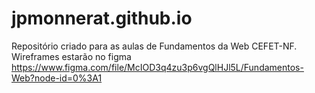 # jpmonnerat.github.io
Repositório criado para as aulas de Fundamentos da Web CEFET-NF.
Wireframes estarão no figma https://www.figma.com/file/McIOD3q4zu3p6vgQlHJl5L/Fundamentos-Web?node-id=0%3A1
